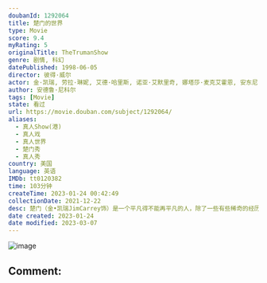 ```yaml
---
doubanId: 1292064
title: 楚门的世界
type: Movie
score: 9.4
myRating: 5
originalTitle: TheTrumanShow
genre: 剧情, 科幻
datePublished: 1998-06-05
director: 彼得·威尔
actor: 金·凯瑞, 劳拉·琳妮, 艾德·哈里斯, 诺亚·艾默里奇, 娜塔莎·麦克艾霍恩, 安东尼·科隆, 马西娅·德波尼斯, undefined, 约翰·普莱舍, 澳澜·琼斯, undefined, 特里·金瑞利, 乔尔·麦金农·米勒, 冈本玉二, undefined, 马克·麦考利, 贾德森·沃恩, 彼得·克劳斯, 保罗·吉亚玛提, 菲利普·贝克·霍尔, 梅丽莎·菲茨杰拉德, undefined, 珍妮特·米勒, 霍兰德·泰勒, 布赖恩·戴拉特, 哈里·谢尔
author: 安德鲁·尼科尔
tags: [Movie]
state: 看过
url: https://movie.douban.com/subject/1292064/
aliases:
  - 真人Show(港)
  - 真人戏
  - 真人世界
  - 楚门秀
  - 真人秀
country: 美国
language: 英语
IMDb: tt0120382
time: 103分钟
createTime: 2023-01-24 00:42:49
collectionDate: 2021-12-22
desc: 楚门（金•凯瑞JimCarrey饰）是一个平凡得不能再平凡的人，除了一些有些稀奇的经历之外——初恋女友突然失踪、溺水身亡的父亲忽然似乎又出现在眼前，他和绝大多数30多岁的美国男人绝无异样。这令他...
date created: 2023-01-24
date modified: 2023-03-07
---
```


![image](p479682972.jpg)

Comment:
---
